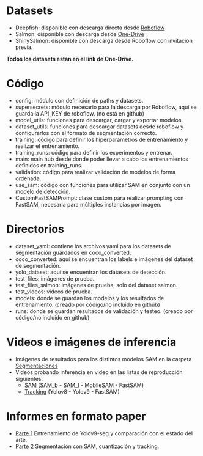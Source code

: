 # Datasets
- Deepfish: disponible con descarga directa desde [Roboflow](https://universe.roboflow.com/memristor/deepfish-segmentation-ocdlj)
- Salmon: disponible con descarga desde [One-Drive](https://usmcl-my.sharepoint.com/:f:/g/personal/julio_lopezb_sansano_usm_cl/EhFfwMzPsBVAtpc5rhund-QBJO7Cbiao084XnxQHPRUbpg?e=QmbrAB)
- ShinySalmon: disponible con descarga desde Roboflow con invitación previa.

**Todos los datasets están en el link de One-Drive.**

# Código
- config: módulo con definición de paths y datasets.
- supersecrets: módulo necesario para la descarga por Roboflow, aquí se guarda la API_KEY de roboflow. (no está en github)
- model_utils: funciones para descargar, cargar y exportar modelos.
- dataset_utils: funciones para descargar datasets desde roboflow y configurarlos con el formato de segmentación correcto.
- training: código para definir los hiperparámetros de entrenamiento y realizar el entrenamiento.
- training_runs: código para definir los experimentos y entrenar.
- main: main hub desde donde poder llevar a cabo los entrenamientos definidos en training_runs.
- validation: código para realizar validación de modelos de forma ordenada.
- use_sam: código con funciones para utilizar SAM en conjunto con un modelo de detección.
- CustomFastSAMPrompt: clase custom para realizar prompting con FastSAM, necesaria para múltiples instancias por imagen.

# Directorios
- dataset_yaml: contiene los archivos yaml para los datasets de segmentación guardados en coco_converted.
- coco_converted: aquí se encuentran los labels e imágenes del dataset de segmentación.
- yolo_dataset: aquí se encuentran los datasets de detección.
- test_files: imágenes de prueba.
- test_files_salmon: imágenes de prueba, solo del dataset salmon.
- test_videos: videos de prueba.
- models: donde se guardan los modelos y los resultados de entrenamiento. (creado por código/no incluido en github)
- runs: donde se guardan resultados de validación y testeo. (creado por código/no incluido en github)

# Videos e imágenes de inferencia
- Imágenes de resultados para los distintos modelos SAM en la carpeta [Segmentaciones](Segmentaciones)
- Videos probando inferencia en video en las listas de reproducción siguientes:
  - [SAM](https://www.youtube.com/playlist?list=PLaAjsJBsA0UTrqkqmjRvsd4QUNqs_Ygb_) (SAM_b - SAM_l - MobileSAM - FastSAM)
  - [Tracking](https://www.youtube.com/playlist?list=PLaAjsJBsA0UT4_vWxxlujuwxjat6lsZ-I) (Yolov8 - Yolov9 - FastSAM)

# Informes en formato paper
- [Parte 1](https://usmcl-my.sharepoint.com/:b:/g/personal/julio_lopezb_sansano_usm_cl/Ec5BoCSXgzZGqsnf7QvZ_OYBnIP-aIplpm2Kg1NTtxQgCg?e=d7HRgF) Entrenamiento de Yolov9-seg y comparación con el estado del arte.
- [Parte 2](https://usmcl-my.sharepoint.com/:b:/g/personal/julio_lopezb_sansano_usm_cl/EZMhsb5AmF1HlquAtW8LXK0B8Q_kq_ZVq0RjWjpXAYWBkw?e=doxJHZ) Segmentación con SAM, cuantización y tracking.